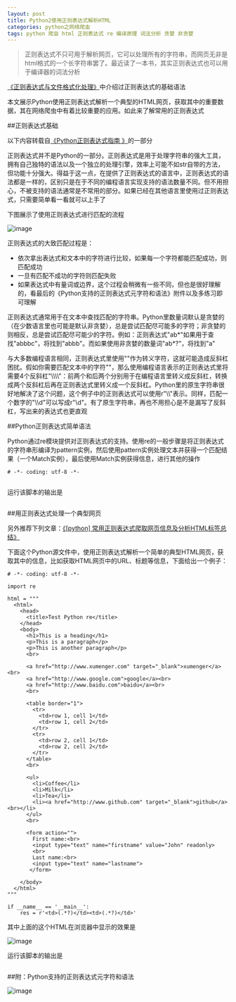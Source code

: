 ```yaml
---
layout: post
title: Python2使用正则表达式解析HTML
categories: python之网络爬虫
tags: python 爬虫 html 正则表达式 re 编译原理 词法分析 贪婪 非贪婪
---
```


>正则表达式不只可用于解析网页，它可以处理所有的字符串，而网页无非是html格式的一个长字符串罢了。最近读了一本书，其实正则表达式也可以用于编译器的词法分析

[《正则表达式与文件格式化处理》](http://www.xumenger.com/regex-20160904/)中介绍过正则表达式的基础语法

本文展示Python使用正则表达式解析一个典型的HTML网页，获取其中的重要数据，其在网络爬虫中有着比较重要的应用。如此来了解常用的正则表达式

##正则表达式基础

以下内容转载自[《Python正则表达式指南》](http://www.cnblogs.com/huxi/archive/2010/07/04/1771073.html)的一部分

正则表达式并不是Python的一部分。正则表达式是用于处理字符串的强大工具，拥有自己独特的语法以及一个独立的处理引擎，效率上可能不如str自带的方法，但功能十分强大。得益于这一点，在提供了正则表达式的语言中，正则表达式的语法都是一样的，区别只是在于不同的编程语言实现支持的语法数量不同。但不用担心，不被支持的语法通常是不常用的部分。如果已经在其他语言里使用过正则表达式，只需要简单看一看就可以上手了

下图展示了使用正则表达式进行匹配的流程

![image](../media/image/2017-02-12/01.png)

正则表达式的大致匹配过程是：

* 依次拿出表达式和文本中的字符进行比较，如果每一个字符都能匹配成功，则匹配成功
* 一旦有匹配不成功的字符则匹配失败
* 如果表达式中有量词或边界，这个过程会稍微有一些不同，但也是很好理解的，看最后的《Python支持的正则表达式元字符和语法》附件以及多练习即可理解

正则表达式通常用于在文本中查找匹配的字符串。Python里数量词默认是贪婪的（在少数语言里也可能是默认非贪婪），总是尝试匹配尽可能多的字符；非贪婪的则相反，总是尝试匹配尽可能少的字符。例如：正则表达式"ab\*"如果用于查找"abbbc"，将找到"abbb"。而如果使用非贪婪的数量词"ab\*?"，将找到"a"

与大多数编程语言相同，正则表达式里使用"\"作为转义字符，这就可能造成反斜杠困扰。假如你需要匹配文本中的字符"\"，那么使用编程语言表示的正则表达式里将需要4个反斜杠"\\\\\\\\"：前两个和后两个分别用于在编程语言里转义成反斜杠，转换成两个反斜杠后再在正则表达式里转义成一个反斜杠。Python里的原生字符串很好地解决了这个问题，这个例子中的正则表达式可以使用r"\\\\"表示。同样，匹配一个数字的"\\\\d"可以写成r"\d"。有了原生字符串，再也不用担心是不是漏写了反斜杠，写出来的表达式也更直观

##Python正则表达式简单语法

Python通过re模块提供对正则表达式的支持。使用re的一般步骤是将正则表达式的字符串形编译为pattern实例，然后使用pattern实例处理文本并获得一个匹配结果（一个Match实例），最后使用Match实例获得信息，进行其他的操作

```
# -*- coding: utf-8 -*-


```

运行该脚本的输出是

```

```

##用正则表达式处理一个典型网页

另外推荐下列文章：[《[python] 常用正则表达式爬取网页信息及分析HTML标签总结》](http://blog.csdn.net/eastmount/article/details/51082253)

下面这个Python源文件中，使用正则表达式解析一个简单的典型HTML网页，获取其中的信息，比如获取HTML网页中的URL、标题等信息，下面给出一个例子：

```
# -*- coding: utf-8 -*-

import re

html = """
  <html>
    <head>
      <title>Test Python re</title>
    </head>
    <body>
      <h1>This is a heading</h1>
      <p>This is a paragraph</p>
      <p>This is another paragraph</p>
      <br>

      <a href="http://www.xumenger.com" target="_blank">xumenger</a><br>
      <a href="http://www.google.com">google</a><br>
      <a href="http://www.baidu.com">baidu</a><br>
      <br>

      <table border="1">
        <tr>
          <td>row 1, cell 1</td>
          <td>row 1, cell 2</td>
        </tr>
        <tr>
          <td>row 2, cell 1</td>
          <td>row 2, cell 2</td>
        </tr>
      </table>
      <br>

      <ul>
        <li>Coffee</li>
        <li>Milk</li>
        <li>Tea</li>
        <li><a href="http://www.github.com" target="_blank">github</a><br></li>
      </ul>
      <br>

      <form action="">
        First name:<br>
        <input type="text" name="firstname" value="John" readonly>
        <br>
        Last name:<br>
        <input type="text" name="lastname">
       </form> 
       
    </body>
  </html>
"""

if __name__ == '__main__':
    res = r'<td>(.*?)</td><td>(.*?)</td>'

```

其中上面的这个HTML在浏览器中显示的效果是

![image](../media/image/2017-02-12/02.png)

运行该脚本的输出是

```

```

##附：Python支持的正则表达式元字符和语法

![image](../media/image/2017-02-12/03.png)

